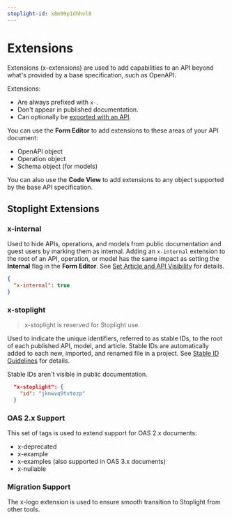 ```yaml
---
stoplight-id: x8m99p1dhhvl8
---
```


# Extensions

Extensions (x-extensions) are used to add capabilities to an API beyond what's provided by a base specification, such as OpenAPI. 

Extensions:

- Are always prefixed with `x-`.
- Don't appear in published documentation.
- Can optionally be [exported with an API](../7.-projects/export-api-file.md#export-single-files).

You can use the **Form Editor** to add extensions to these areas of your API document:

- OpenAPI object
- Operation object
- Schema object (for models)

You can also use the **Code View** to add extensions to any object supported by the base API specification. 

## Stoplight Extensions

### x-internal

Used to hide APIs, operations, and models from public documentation and guest users by marking them as internal. Adding an `x-internal` extension to the root of an API, operation, or model has the same impact as setting the **Internal** flag in the **Form Editor**. See [Set Article and API Visibility](../4.-documentation/set-internal-docs.md) for details.

```json
{
  "x-internal": true
}
```

### x-stoplight

> x-stoplight is reserved for Stoplight use.

Used to indicate the unique identifiers, referred to as stable IDs, to the root of each published API, model, and article. Stable IDs are automatically added to each new, imported, and renamed file in a project. See [Stable ID Guidelines](../4.-documentation/stoplight-urls.md#stable-id-guidelines) for details.

Stable IDs aren't visible in public documentation.

```json
  "x-stoplight": {
    "id": "jknwvq9tvtozp"
  }
```

### OAS 2.x Support

This set of tags is used to extend support for OAS 2.x documents: 

- x-deprecated
- x-example
- x-examples (also supported in OAS 3.x documents)
- x-nullable

### Migration Support

The x-logo extension is used to ensure smooth transition to Stoplight from other tools.